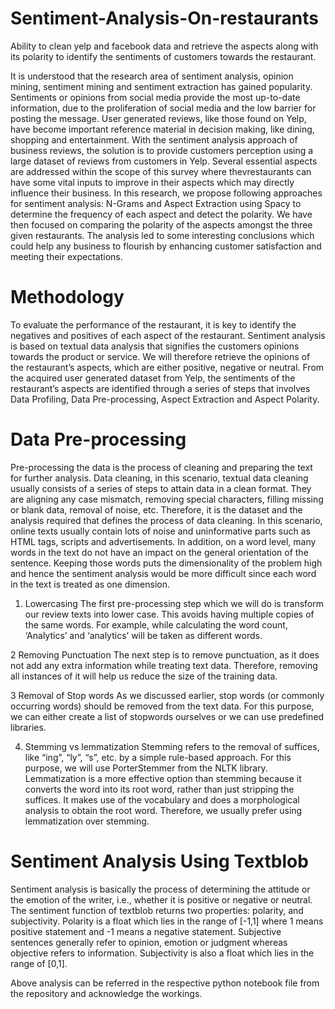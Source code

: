 # Sentiment-Analysis-On-restaurants
Ability to clean yelp and facebook data and retrieve the aspects along with its polarity to identify the sentiments of customers towards the restaurant.

It is understood that the research area of sentiment analysis, opinion mining, sentiment mining and sentiment extraction has gained popularity.
Sentiments or opinions from social media provide the most up-to-date information, due to the proliferation of social media and the low barrier for posting the message. User generated reviews, like those found on Yelp, have become important reference material in decision making, like dining, shopping and entertainment.
With the sentiment analysis approach of business reviews, the solution is to provide customers perception using a large dataset of reviews from customers
in Yelp. Several essential aspects are addressed within the scope of this survey where thevrestaurants can have some vital inputs to improve in their aspects which may directly influence their business. In this research, we propose following approaches for sentiment analysis: N-Grams and Aspect Extraction using Spacy to determine the frequency of each aspect and detect the polarity. We have then focused on comparing the polarity of the aspects amongst the three given restaurants. The analysis led to some interesting conclusions which could help any business to flourish by enhancing customer satisfaction and meeting their expectations.


# Methodology
To evaluate the performance of the restaurant, it is key to identify the negatives and positives of each aspect of the restaurant. Sentiment analysis is based on textual data analysis that signifies the customers opinions towards the product or service. We will therefore retrieve the opinions of the restaurant’s aspects, which are either positive, negative or neutral. From the acquired user generated dataset from Yelp, the sentiments of the restaurant’s aspects are identified through a series of steps that involves Data Profiling, Data Pre-processing, Aspect Extraction and Aspect Polarity. 


# Data Pre-processing
Pre-processing the data is the process of cleaning and preparing the text for further analysis. Data cleaning, in this scenario, textual data cleaning usually consists of a series of steps to attain data in a clean format. They are aligning any case mismatch, removing special characters, filling missing or blank data, removal of noise, etc. Therefore, it is the dataset and the analysis required that defines the process of data cleaning. In this scenario, online texts usually contain lots of noise and uninformative parts such as HTML tags, scripts and advertisements. In addition, on a word level, many words in the text do not have an impact on the general orientation of the sentence. Keeping those words puts the dimensionality of the problem high and hence the sentiment analysis would be more difficult since each word in the text is treated as one dimension. 

1. Lowercasing
The first pre-processing step which we will do is transform our review texts into lower case. This avoids having multiple copies of the same words. For example, while calculating the word count, ‘Analytics’ and ‘analytics’ will be taken as different words.

2 Removing Punctuation
The next step is to remove punctuation, as it does not add any extra information while treating text data. Therefore, removing all instances of it will help us reduce the size of the training data.

3 Removal of Stop words
As we discussed earlier, stop words (or commonly occurring words) should be removed from the text data. For this purpose, we can either create a list of stopwords ourselves or we can use predefined libraries. 

4. Stemming vs lemmatization
Stemming refers to the removal of suffices, like “ing”, “ly”, “s”, etc. by a simple rule-based approach. For this purpose, we will use PorterStemmer from the NLTK library. Lemmatization is a more effective option than stemming because it converts the word into its root word, rather than just stripping the suffices. It makes use of the vocabulary and does a morphological analysis to obtain the root word. Therefore, we usually prefer using lemmatization over stemming. 

# Sentiment Analysis Using Textblob
Sentiment analysis is basically the process of determining the attitude or the emotion of the writer, i.e., whether it is positive or negative or neutral. The sentiment function of textblob returns two properties: polarity, and subjectivity. Polarity is a float which lies in the range of [-1,1] where 1 means positive statement and -1 means a negative statement. Subjective sentences generally refer to opinion, emotion or judgment whereas objective refers to information. Subjectivity is also a float which lies in the range of [0,1].

Above analysis can be referred in the respective python notebook file from the repository and acknowledge the workings.
   
